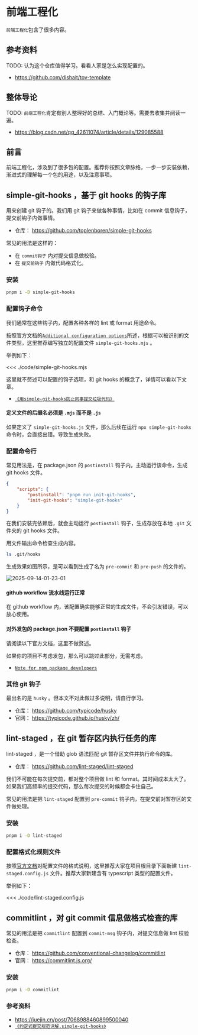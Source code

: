 # 前端工程化

`前端工程化`包含了很多内容。

<!-- TODO: 逐步完善笔记 并掘金发文 -->

## 参考资料

TODO: 认为这个仓库值得学习。看看人家是怎么实现配置的。

- https://github.com/dishait/tov-template

## 整体导论

TODO: `前端工程化`肯定有别人整理好的总结、入门概论等。需要去收集并阅读一遍。

- https://blog.csdn.net/qq_42611074/article/details/129085588

## 前言

前端工程化，涉及到了很多包的配置。推荐你按照文章脉络，一步一步安装依赖，渐进式的理解每一个包的用途，以及注意事项。

<!-- TODO: 生成一个 mermaid 流程图 -->

## simple-git-hooks ，基于 git hooks 的钩子库

用来创建 git 钩子的。我们用 git 钩子来做各种事情，比如在 commit 信息钩子，提交前钩子内做事情。

- 仓库： https://github.com/toplenboren/simple-git-hooks

常见的用法是这样的：

- 在 `commit钩子` 内对提交信息做校验。
- 在 `提交前钩子` 内做代码格式化。

### 安装

```bash
pnpm i -D simple-git-hooks
```

### 配置钩子命令

我们通常在这些钩子内，配置各种各样的 lint 或 format 用途命令。

按照官方文档的[`Additional configuration options`](https://github.com/toplenboren/simple-git-hooks/blob/master/README.md#additional-configuration-options)所述，根据可以被识别的文件类型，这里推荐编写独立的配置文件 `simple-git-hooks.mjs` 。

举例如下：

<<< ./code/simple-git-hooks.mjs

这里就不赘述可以配置的钩子选项，和 git hooks 的概念了，详情可以看以下文章。

- [`《用simple-git-hooks防止同事提交垃圾代码》`](https://juejin.cn/post/7455229927191805992)

#### 定义文件的后缀名必须是 `.mjs` 而不是 `.js`

如果定义了 `simple-git-hooks.js` 文件，那么后续在运行 `npx simple-git-hooks` 命令时，会直接出错。导致生成失败。

### 配置命令行

常见用法是，在 package.json 的 `postinstall` 钩子内，主动运行该命令，生成 git hooks 文件。

```json
{
	"scripts": {
		"postinstall": "pnpm run init-git-hooks",
		"init-git-hooks": "simple-git-hooks"
	}
}
```

在我们安装完依赖后，就会主动运行 `postinstall` 钩子，生成存放在本地 `.git` 文件夹的 git hooks 文件。

用文件输出命令检查生成内容。

```bash
ls .git/hooks
```

生成效果如图所示，是可以看到生成了名为 `pre-commit` 和 `pre-push` 的文件的。

![2025-09-14-01-23-01](https://gh-img-store.ruan-cat.com/img/2025-09-14-01-23-01.png)

#### github workflow 流水线运行正常

在 github workflow 内，该配置确实能够正常的生成文件，不会引发错误，可以放心使用。

#### 对外发包的 package.json 不要配置 `postinstall` 钩子

请阅读以下官方文档，这里不做赘述。

如果你的项目不考虑发包，那么可以跳过此部分，无需考虑。

- [`Note for npm package developers`](https://github.com/toplenboren/simple-git-hooks/blob/master/README.md#note-for-npm-package-developers)

### 其他 git 钩子

最出名的是 `husky` 。但本文不对此做过多说明，请自行学习。

- 仓库： https://github.com/typicode/husky
- 官网： https://typicode.github.io/husky/zh/

## lint-staged ，在 git 暂存区内执行任务的库

lint-staged ，是一个借助 glob 语法匹配 git 暂存区文件并执行命令的库。

- 仓库： https://github.com/lint-staged/lint-staged

我们不可能在每次提交前，都对整个项目做 lint 和 format。其时间成本太大了。如果我们高频率的提交代码，那么每次提交的时候都会卡住自己。

常见的用法是把 `lint-staged` 配置到 `pre-commit` 钩子内，在提交前对暂存区的文件做处理。

### 安装

```bash
pnpm i -D lint-staged
```

### 配置格式化规则文件

按照[官方文档](https://github.com/lint-staged/lint-staged/blob/main/README.md#configuration)对配置文件的格式说明，这里推荐大家在项目根目录下面新建 `lint-staged.config.js` 文件。推荐大家新建含有 typescript 类型的配置文件。

举例如下：

<<< ./code/lint-staged.config.js

## commitlint ，对 git commit 信息做格式检查的库

常见的用法是把 `commitlint` 配置到 `commit-msg` 钩子内，对提交信息做 lint 校验检查。

- 仓库： https://github.com/conventional-changelog/commitlint
- 官网： https://commitlint.js.org/

### 安装

```bash
pnpm i -D commitlint
```

### 参考资料

- https://juejin.cn/post/7068988460899500040
- [`《约定式提交规范详解.simple-git-hooks》`](https://juejin.cn/post/7381372081915166739#heading-8)
